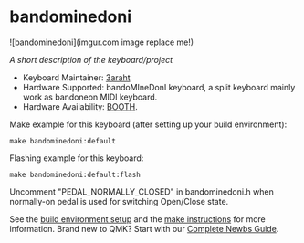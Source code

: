 # bandominedoni

![bandominedoni](imgur.com image replace me!)

*A short description of the keyboard/project*

* Keyboard Maintainer: [3araht](https://github.com/3araht)
* Hardware Supported: bandoMIneDonI keyboard, a split keyboard mainly work as bandoneon MIDI keyboard.
* Hardware Availability: [BOOTH](https://3araht.booth.pm/).

Make example for this keyboard (after setting up your build environment):

    make bandominedoni:default

Flashing example for this keyboard:

    make bandominedoni:default:flash

Uncomment "PEDAL_NORMALLY_CLOSED" in bandominedoni.h when normally-on pedal is used for switching Open/Close state.

See the [build environment setup](https://docs.qmk.fm/#/getting_started_build_tools) and the [make instructions](https://docs.qmk.fm/#/getting_started_make_guide) for more information. Brand new to QMK? Start with our [Complete Newbs Guide](https://docs.qmk.fm/#/newbs).
